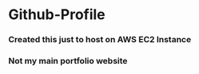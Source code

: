 # Github-Profile

### Created this just to host on AWS EC2 Instance<br>
### Not my main portfolio website
